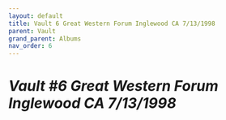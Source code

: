 ```yaml
---
layout: default
title: Vault 6 Great Western Forum Inglewood CA 7/13/1998
parent: Vault
grand_parent: Albums
nav_order: 6
---
```


# *Vault #6 Great Western Forum Inglewood CA 7/13/1998*